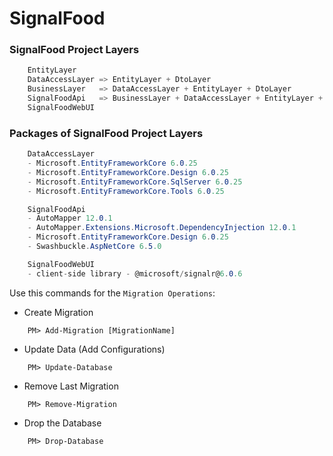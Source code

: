 # SignalFood

### SignalFood Project Layers
```cs
    EntityLayer
    DataAccessLayer => EntityLayer + DtoLayer
    BusinessLayer   => DataAccessLayer + EntityLayer + DtoLayer
    SignalFoodApi   => BusinessLayer + DataAccessLayer + EntityLayer + DtoLayer
    SignalFoodWebUI
```

### Packages of SignalFood Project Layers
```cs
    DataAccessLayer
    - Microsoft.EntityFrameworkCore 6.0.25
    - Microsoft.EntityFrameworkCore.Design 6.0.25
    - Microsoft.EntityFrameworkCore.SqlServer 6.0.25
    - Microsoft.EntityFrameworkCore.Tools 6.0.25
```
```cs
    SignalFoodApi
    - AutoMapper 12.0.1
    - AutoMapper.Extensions.Microsoft.DependencyInjection 12.0.1
    - Microsoft.EntityFrameworkCore.Design 6.0.25
    - Swashbuckle.AspNetCore 6.5.0
```
```cs
    SignalFoodWebUI
    - client-side library - @microsoft/signalr@6.0.6
```

Use this commands for the `Migration Operations`:
- Create Migration
```
    PM> Add-Migration [MigrationName]
```
- Update Data   (Add Configurations)
```
    PM> Update-Database
```
- Remove Last Migration
```
    PM> Remove-Migration
```
- Drop the Database
```
    PM> Drop-Database
```

